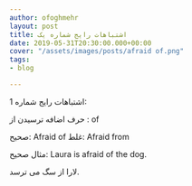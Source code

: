 ```yaml
---
author: ofoghmehr
layout: post
title: اشتباهات رایج شماره یک
date: 2019-05-31T20:30:00.000+00:00
cover: "/assets/images/posts/afraid of.png"
tags:
- blog

---
```

اشتباهات رایج شماره 1:

حرف اضافه ترسیدن از : of 

صحیح: Afraid of        غلط: Afraid from

مثال صحیح: Laura is afraid of the dog.

لارا از سگ می ترسد.